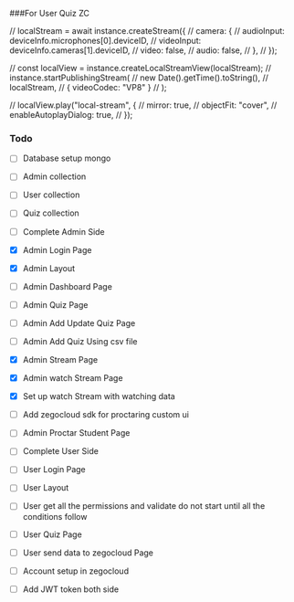 ###For User Quiz ZC

// localStream = await instance.createStream({
// camera: {
// audioInput: deviceInfo.microphones[0].deviceID,
// videoInput: deviceInfo.cameras[1].deviceID,
// video: false,
// audio: false,
// },
// });

// const localView = instance.createLocalStreamView(localStream);
// instance.startPublishingStream(
// new Date().getTime().toString(),
// localStream,
// { videoCodec: "VP8" }
// );

// localView.play("local-stream", {
// mirror: true,
// objectFit: "cover",
// enableAutoplayDialog: true,
// });

### Todo

- [ ] Database setup mongo
- [ ] Admin collection
- [ ] User collection
- [ ] Quiz collection

- [ ] Complete Admin Side
- [x] Admin Login Page
- [x] Admin Layout
- [ ] Admin Dashboard Page
- [ ] Admin Quiz Page
- [ ] Admin Add Update Quiz Page
- [ ] Admin Add Quiz Using csv file
- [x] Admin Stream Page
- [x] Admin watch Stream Page
- [x] Set up watch Stream with watching data
- [ ] Add zegocloud sdk for proctaring custom ui
- [ ] Admin Proctar Student Page

- [ ] Complete User Side
- [ ] User Login Page
- [ ] User Layout
- [ ] User get all the permissions and validate do not start until all the conditions follow
- [ ] User Quiz Page
- [ ] User send data to zegocloud Page

- [ ] Account setup in zegocloud
- [ ] Add JWT token both side
